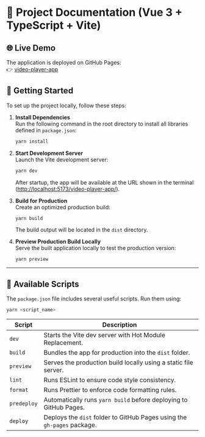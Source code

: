 # 📘 Project Documentation (Vue 3 + TypeScript + Vite)

## 🌐 Live Demo

The application is deployed on GitHub Pages:  
👉 [video-player-app](https://alexandermezhenskyi.github.io/video-player-app)

## 🚀 Getting Started

To set up the project locally, follow these steps:

1. **Install Dependencies**  
   Run the following command in the root directory to install all libraries defined in `package.json`:

   ```bash
   yarn install
   ```

2. **Start Development Server**  
   Launch the Vite development server:

   ```bash
   yarn dev
   ```

   After startup, the app will be available at the URL shown in the terminal ([http://localhost:5173/video-player-app/](http://localhost:5173/video-player-app/)).

3. **Build for Production**  
   Create an optimized production build:

   ```bash
   yarn build
   ```

   The build output will be located in the `dist` directory.

4. **Preview Production Build Locally**  
   Serve the built application locally to test the production version:

   ```bash
   yarn preview
   ```

---

## 🧩 Available Scripts

The `package.json` file includes several useful scripts. Run them using:

```bash
yarn <script_name>
```

| Script      | Description                                                             |
| ----------- | ----------------------------------------------------------------------- |
| `dev`       | Starts the Vite dev server with Hot Module Replacement.                 |
| `build`     | Bundles the app for production into the `dist` folder.                  |
| `preview`   | Serves the production build locally using a static file server.         |
| `lint`      | Runs ESLint to ensure code style consistency.                           |
| `format`    | Runs Prettier to enforce code formatting rules.                         |
| `predeploy` | Automatically runs `yarn build` before deploying to GitHub Pages.       |
| `deploy`    | Deploys the `dist` folder to GitHub Pages using the `gh-pages` package. |
